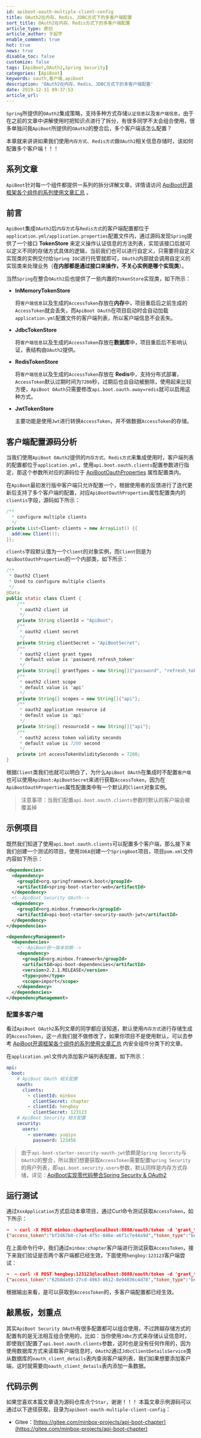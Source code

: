 ```yaml
---
id: apiboot-oauth-multiple-client-config
title: OAuth2在内存、Redis、JDBC方式下的多客户端配置
sort_title: OAuth2在内存、Redis方式下的多客户端配置
article_type: 原创
article_author: 于起宇
enable_comment: true
hot: true
news: true
disable_toc: false
customize: false
tags: [ApiBoot,OAuth2,Spring Security]
categories: [ApiBoot]
keywords: oauth,客户端,apiboot
description: 'OAuth2在内存、Redis、JDBC方式下的多客户端配置'
date: 2019-12-31 09:37:53
article_url:
---
```


`Spring`所提供的`OAuth2`集成策略，支持多种方式存储`认证信息`以及`客户端信息`，由于在之前的文章中讲解使用时把知识点进行了拆分，有很多同学不太会组合使用，很多单独问我`ApiBoot`所提供的`OAuth2`的整合后，多个客户端该怎么配置？
<!--more-->
本章就来讲讲如果我们使用`内存方式`、`Redis方式`做`OAuth2`相关信息存储时，该如何配置多个客户端！！！

## 系列文章

`ApiBoot`针对每一个组件都提供一系列的拆分详解文章，详情请访问 [ApiBoot开源框架各个组件的系列使用文章汇总](https://blog.minbox.org/apiboot-all-articles.html) 。

## 前言

`ApiBoot`集成`OAuth2`后`内存方式`与`Redis方式`的客户端配置都位于`application.yml/application.properties`配置文件内，通过源码发现`Spring`提供了一个接口 **TokenStore** 来定义操作认证信息的方法列表，实现该接口后就可以定义不同的存储方式具体的逻辑，当前我们也可以进行自定义，只需要将自定义实现类的实例交付给`Spring IOC`进行托管就即可，`OAuth2`内部就会调用自定义的实现类来处理业务（**在内部都是通过接口来操作，不关心实例是哪个实现类**）。

当然`Spring`在整合`OAuth2`后也提供了一些内置的`TokenStore`实现类，如下所示：

- **InMemoryTokenStore**

  将`客户端信息`以及生成的`AccessToken`存放在**内存**中，项目重启后之前生成的`AccessToken`就会丢失，而`ApiBoot OAuth`在项目启动时会自动加载`application.yml`配置文件的客户端列表，所以客户端信息不会丢失。

- **JdbcTokenStore**

  将`客户端信息`以及生成的`AccessToken`存放在**数据库**中，项目重启后不影响认证，表结构由`OAuth2`提供。

- **RedisTokenStore**

  将`客户端信息`以及生成的`AccessToken`存放在 **Redis**中，支持分布式部署，`AccessToken`默认过期时间为`7200`秒，过期后也会自动被删除，使用起来比较方便，`ApiBoot OAuth`只需要修改`api.boot.oauth.away=redis`就可以启用这种方式。

- **JwtTokenStore**

  主要功能是使用`Jwt`进行转换`AccessToken`，并不做数据`AccessToken`的存储。

  

## 客户端配置源码分析

当我们使用`ApiBoot OAuth2`提供的`内存方式`、`Redis方式`来集成使用时，客户端列表的配置都位于`application.yml`，使用`api.boot.oauth.clients`配置参数进行指定，那这个参数所对应的源码位于 [ApiBootOauthProperties](https://gitee.com/minbox-projects/api-boot/blob/master/api-boot-project/api-boot-autoconfigure/src/main/java/org/minbox/framework/api/boot/autoconfigure/oauth/ApiBootOauthProperties.java) 属性配置类内。

在`ApiBoot`最初发行版中客户端只允许配置一个，根据使用者的反馈进行了迭代更新后支持了多个客户端的配置，对应`ApiBootOauthProperties`属性配置类内的`clientis`字段，源码如下所示：

```java
/**
  * configure multiple clients
  */
private List<Client> clients = new ArrayList() {{
  add(new Client());
}};
```

`clients`字段默认值为一个`Client`的对象实例，而`Client`则是为`ApiBootOauthProperties`的一个内部类，如下所示：

```java
/**
 * Oauth2 Client
 * Used to configure multiple clients
 */
@Data
public static class Client {
    /**
     * oauth2 client id
     */
    private String clientId = "ApiBoot";
    /**
     * oauth2 client secret
     */
    private String clientSecret = "ApiBootSecret";
    /**
     * oauth2 client grant types
     * default value is "password,refresh_token"
     */
    private String[] grantTypes = new String[]{"password", "refresh_token"};
    /**
     * oauth2 client scope
     * default value is "api"
     */
    private String[] scopes = new String[]{"api"};
    /**
     * oauth2 application resource id
     * default value is "api"
     */
    private String[] resourceId = new String[]{"api"};
    /**
     * oauth2 access token validity seconds
     * default value is 7200 second
     */
    private int accessTokenValiditySeconds = 7200;
}
```

根据`Client`类我们也就可以明白了，为什么`ApiBoot OAuth`在集成时不配置`客户端`也可以使用`ApiBoot:ApiBootSecret`来进行获取`AccessToken`，因为在`ApiBootOauthProperties`属性配置类中有一个默认的`Client`对象实例。

> 注意事项：当我们配置`api.boot.oauth.clients`参数时默认的客户端会被覆盖掉

## 示例项目

既然我们知道了使用`api.boot.oauth.clients`可以配置多个客户端，那么接下来我们创建一个测试的项目，使用`IDEA`创建一个`SpringBoot`项目，项目`pom.xml`文件内容如下所示：

```xml
<dependencies>
  <dependency>
    <groupId>org.springframework.boot</groupId>
    <artifactId>spring-boot-starter-web</artifactId>
  </dependency>
  <!--ApiBoot Security OAuth-->
  <dependency>
    <groupId>org.minbox.framework</groupId>
    <artifactId>api-boot-starter-security-oauth-jwt</artifactId>
  </dependency>
</dependencies>

<dependencyManagement>
  <dependencies>
    <!--ApiBoot统一版本依赖-->
    <dependency>
      <groupId>org.minbox.framework</groupId>
      <artifactId>api-boot-dependencies</artifactId>
      <version>2.2.1.RELEASE</version>
      <type>pom</type>
      <scope>import</scope>
    </dependency>
  </dependencies>
</dependencyManagement>
```

### 配置多客户端

看过`ApiBoot OAuth2`系列文章的同学都应该知道，默认使用`内存方式`进行存储生成的`AccessToken`，这一点我们就不做修改了，如果你项目不是使用默认，可以去参考 [ApiBoot开源框架各个组件的系列使用文章汇总](https://blog.minbox.org/apiboot-all-articles.html) 内安全组件分类下的文章。

在`application.yml`文件内添加客户端列表配置，如下所示：

```yaml
api:
  boot:
    # ApiBoot OAuth 相关配置
    oauth:
      clients:
        - clientId: minbox
          clientSecret: chapter
        - clientId: hengboy
          clientSecret: 123123
    # ApiBoot Security 相关配置
    security:
      users:
        - username: yuqiyu
          password: 123456
```

> 由于`api-boot-starter-security-oauth-jwt`依赖是`Spring Security`与`OAuth2`的整合，所以我们想要获取`AccessToken`需要配置`Spring Security`的用户列表，即`api.boot.security.users`参数，默认同样是内存方式存储，详见：[ApiBoot实现零代码整合Spring Security & OAuth2](https://blog.minbox.org/apiboot-security-oauth-zero-code-integration.html)

## 运行测试

通过`XxxApplication`方式启动本章项目，通过Curl命令测试获取`AccessToken`，如下所示：

```json
➜  ~ curl -X POST minbox:chapter@localhost:8080/oauth/token -d 'grant_type=password&username=yuqiyu&password=123456'
{"access_token":"bf2d67b8-c7a4-4f5c-846e-a6f1c7e44a9d","token_type":"bearer","refresh_token":"522507a2-30e5-4d86-a997-c991c3cb0807","expires_in":7191,"scope":"api"}
```

在上面命令行中，我们通过`minbox:chapter`客户端进行测试获取`AccessToken`，接下来我们验证是否两个客户端都已经生效，下面使用`hengboy:123123`客户端尝试：

```json
➜  ~ curl -X POST hengboy:123123@localhost:8080/oauth/token -d 'grant_type=password&username=yuqiyu&password=123456'                    
{"access_token":"62b8da93-27cd-4963-8612-8e94036c4d78","token_type":"bearer","refresh_token":"4e516a7f-db52-4f40-ab92-c6b43cd62294","expires_in":7200,"scope":"api"}
```

根据输出来看，是可以获取到`AccessToken`的，多客户端配置都已经生效。

## 敲黑板，划重点

其实`ApiBoot Security OAuth`有很多配置都可以组合使用，不过跨越存储方式的配置有的是无法相互组合使用的，比如：当你使用`Jdbc`方式来存储认证信息时，即使我们配置了`api.boot.oauth.clients`参数，这时也是没有任何作用的，因为使用数据库方式来读取客户端信息时，`OAuth2`通过`JdbcClientDetailsService`类从数据库的`oauth_client_details`表内查询客户端列表，我们如果想要添加客户端，这时就需要向`oauth_client_details`表内添加一条数据。

## 代码示例
如果您喜欢本篇文章请为源码仓库点个`Star`，谢谢！！！
本篇文章示例源码可以通过以下途径获取，目录为`apiboot-oauth-multiple-client-config`：

- Gitee：[https://gitee.com/minbox-projects/api-boot-chapter](https://gitee.com/minbox-projects/api-boot-chapter)

